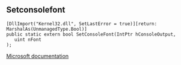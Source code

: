## Setconsolefont

```
[DllImport("Kernel32.dll", SetLastError = true)][return: MarshalAs(UnmanagedType.Bool)]
public static extern bool SetConsoleFont(IntPtr hConsoleOutput,
   uint nFont
);
```

[Microsoft documentation](https://docs.microsoft.com/en-us/windows/console/setconsolefont)
